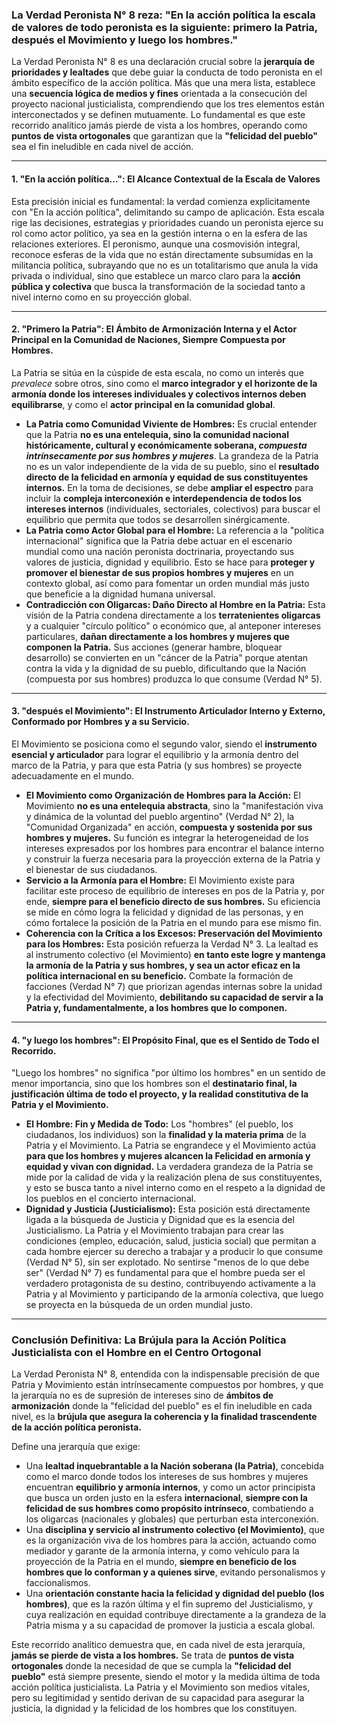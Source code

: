 ### **La Verdad Peronista N° 8 reza: "En la acción política la escala de valores de todo peronista es la siguiente: primero la Patria, después el Movimiento y luego los hombres."**

La Verdad Peronista N° 8 es una declaración crucial sobre la **jerarquía de prioridades y lealtades** que debe guiar la conducta de todo peronista en el ámbito específico de la acción política. Más que una mera lista, establece una **secuencia lógica de medios y fines** orientada a la consecución del proyecto nacional justicialista, comprendiendo que los tres elementos están interconectados y se definen mutuamente. Lo fundamental es que este recorrido analítico jamás pierde de vista a los hombres, operando como **puntos de vista ortogonales** que garantizan que la **"felicidad del pueblo"** sea el fin ineludible en cada nivel de acción.

---

#### **1. "En la acción política...": El Alcance Contextual de la Escala de Valores**

Esta precisión inicial es fundamental: la verdad comienza explícitamente con "En la acción política", delimitando su campo de aplicación. Esta escala rige las decisiones, estrategias y prioridades cuando un peronista ejerce su rol como actor político, ya sea en la gestión interna o en la esfera de las relaciones exteriores. El peronismo, aunque una cosmovisión integral, reconoce esferas de la vida que no están directamente subsumidas en la militancia política, subrayando que no es un totalitarismo que anula la vida privada o individual, sino que establece un marco claro para la **acción pública y colectiva** que busca la transformación de la sociedad tanto a nivel interno como en su proyección global.

---

#### **2. "Primero la Patria": El Ámbito de Armonización Interna y el Actor Principal en la Comunidad de Naciones, Siempre Compuesta por Hombres.**

La Patria se sitúa en la cúspide de esta escala, no como un interés que *prevalece* sobre otros, sino como el **marco integrador y el horizonte de la armonía donde los intereses individuales y colectivos internos deben equilibrarse**, y como el **actor principal en la comunidad global**.

*   **La Patria como Comunidad Viviente de Hombres:** Es crucial entender que la Patria **no es una entelequia, sino la comunidad nacional históricamente, cultural y económicamente soberana, *compuesta intrínsecamente por sus hombres y mujeres***. La grandeza de la Patria no es un valor independiente de la vida de su pueblo, sino el **resultado directo de la felicidad en armonía y equidad de sus constituyentes internos.** En la toma de decisiones, se debe **ampliar el espectro** para incluir la **compleja interconexión e interdependencia de todos los intereses internos** (individuales, sectoriales, colectivos) para buscar el equilibrio que permita que todos se desarrollen sinérgicamente.
*   **La Patria como Actor Global para el Hombre:** La referencia a la "política internacional" significa que la Patria debe actuar en el escenario mundial como una nación peronista doctrinaria, proyectando sus valores de justicia, dignidad y equilibrio. Esto se hace para **proteger y promover el bienestar de sus propios hombres y mujeres** en un contexto global, así como para fomentar un orden mundial más justo que beneficie a la dignidad humana universal.
*   **Contradicción con Oligarcas: Daño Directo al Hombre en la Patria:** Esta visión de la Patria condena directamente a los **terratenientes oligarcas** y a cualquier "círculo político" o económico que, al anteponer intereses particulares, **dañan directamente a los hombres y mujeres que componen la Patria.** Sus acciones (generar hambre, bloquear desarrollo) se convierten en un "cáncer de la Patria" porque atentan contra la vida y la dignidad de su pueblo, dificultando que la Nación (compuesta por sus hombres) produzca lo que consume (Verdad N° 5).

---

#### **3. "después el Movimiento": El Instrumento Articulador Interno y Externo, Conformado por Hombres y a su Servicio.**

El Movimiento se posiciona como el segundo valor, siendo el **instrumento esencial y articulador** para lograr el equilibrio y la armonía dentro del marco de la Patria, y para que esta Patria (y sus hombres) se proyecte adecuadamente en el mundo.

*   **El Movimiento como Organización de Hombres para la Acción:** El Movimiento **no es una entelequia abstracta**, sino la "manifestación viva y dinámica de la voluntad del pueblo argentino" (Verdad N° 2), la "Comunidad Organizada" en acción, **compuesta y sostenida por sus hombres y mujeres.** Su función es integrar la heterogeneidad de los intereses expresados por los hombres para encontrar el balance interno y construir la fuerza necesaria para la proyección externa de la Patria y el bienestar de sus ciudadanos.
*   **Servicio a la Armonía para el Hombre:** El Movimiento existe para facilitar este proceso de equilibrio de intereses en pos de la Patria y, por ende, **siempre para el beneficio directo de sus hombres.** Su eficiencia se mide en cómo logra la felicidad y dignidad de las personas, y en cómo fortalece la posición de la Patria en el mundo para ese mismo fin.
*   **Coherencia con la Crítica a los Excesos: Preservación del Movimiento para los Hombres:** Esta posición refuerza la Verdad N° 3. La lealtad es al instrumento colectivo (el Movimiento) **en tanto este logre y mantenga la armonía de la Patria y sus hombres, y sea un actor eficaz en la política internacional en su beneficio.** Combate la formación de facciones (Verdad N° 7) que priorizan agendas internas sobre la unidad y la efectividad del Movimiento, **debilitando su capacidad de servir a la Patria y, fundamentalmente, a los hombres que lo componen.**

---

#### **4. "y luego los hombres": El Propósito Final, que es el Sentido de Todo el Recorrido.**

"Luego los hombres" no significa "por último los hombres" en un sentido de menor importancia, sino que los hombres son el **destinatario final, la justificación última de todo el proyecto, y la realidad constitutiva de la Patria y el Movimiento.**

*   **El Hombre: Fin y Medida de Todo:** Los "hombres" (el pueblo, los ciudadanos, los individuos) son la **finalidad y la materia prima** de la Patria y el Movimiento. La Patria se engrandece y el Movimiento actúa **para que los hombres y mujeres alcancen la Felicidad en armonía y equidad y vivan con dignidad.** La verdadera grandeza de la Patria se mide por la calidad de vida y la realización plena de sus constituyentes, y esto se busca tanto a nivel interno como en el respeto a la dignidad de los pueblos en el concierto internacional.
*   **Dignidad y Justicia (Justicialismo):** Esta posición está directamente ligada a la búsqueda de Justicia y Dignidad que es la esencia del Justicialismo. La Patria y el Movimiento trabajan para crear las condiciones (empleo, educación, salud, justicia social) que permitan a cada hombre ejercer su derecho a trabajar y a producir lo que consume (Verdad N° 5), sin ser explotado. No sentirse "menos de lo que debe ser" (Verdad N° 7) es fundamental para que el hombre pueda ser el verdadero protagonista de su destino, contribuyendo activamente a la Patria y al Movimiento y participando de la armonía colectiva, que luego se proyecta en la búsqueda de un orden mundial justo.

---

### **Conclusión Definitiva: La Brújula para la Acción Política Justicialista con el Hombre en el Centro Ortogonal**

La Verdad Peronista N° 8, entendida con la indispensable precisión de que Patria y Movimiento están intrínsecamente compuestos por hombres, y que la jerarquía no es de supresión de intereses sino de **ámbitos de armonización** donde la "felicidad del pueblo" es el fin ineludible en cada nivel, es la **brújula que asegura la coherencia y la finalidad trascendente de la acción política peronista.**

Define una jerarquía que exige:
*   Una **lealtad inquebrantable a la Nación soberana (la Patria)**, concebida como el marco donde todos los intereses de sus hombres y mujeres encuentran **equilibrio y armonía internos**, y como un actor principista que busca un orden justo en la esfera **internacional**, **siempre con la felicidad de sus hombres como propósito intrínseco**, combatiendo a los oligarcas (nacionales y globales) que perturban esta interconexión.
*   Una **disciplina y servicio al instrumento colectivo (el Movimiento)**, que es la organización viva de los hombres para la acción, actuando como mediador y garante de la armonía interna, y como vehículo para la proyección de la Patria en el mundo, **siempre en beneficio de los hombres que lo conforman y a quienes sirve**, evitando personalismos y faccionalismos.
*   Una **orientación constante hacia la felicidad y dignidad del pueblo (los hombres)**, que es la razón última y el fin supremo del Justicialismo, y cuya realización en equidad contribuye directamente a la grandeza de la Patria misma y a su capacidad de promover la justicia a escala global.

Este recorrido analítico demuestra que, en cada nivel de esta jerarquía, **jamás se pierde de vista a los hombres.** Se trata de **puntos de vista ortogonales** donde la necesidad de que se cumpla la **"felicidad del pueblo"** está siempre presente, siendo el motor y la medida última de toda acción política justicialista. La Patria y el Movimiento son medios vitales, pero su legitimidad y sentido derivan de su capacidad para asegurar la justicia, la dignidad y la felicidad de los hombres que los constituyen.
